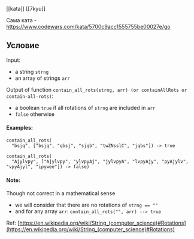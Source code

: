 [[kata]]
[[7kyu]]

Сама ката - https://www.codewars.com/kata/5700c9acc1555755be00027e/go

## Условие
Input:

- a string `strng`
- an array of strings `arr`

Output of function `contain_all_rots(strng, arr) (or containAllRots or contain-all-rots)`:

- a boolean `true` if all rotations of `strng` are included in `arr`
- `false` otherwise

#### Examples:

```
contain_all_rots(
  "bsjq", ["bsjq", "qbsj", "sjqb", "twZNsslC", "jqbs"]) -> true

contain_all_rots(
  "Ajylvpy", ["Ajylvpy", "ylvpyAj", "jylvpyA", "lvpyAjy", "pyAjylv", "vpyAjyl", "ipywee"]) -> false)
```

#### Note:

Though not correct in a mathematical sense

- we will consider that there are no rotations of `strng == ""`
- and for any array `arr`: `contain_all_rots("", arr) --> true`

Ref: [https://en.wikipedia.org/wiki/String_(computer_science)#Rotations](https://en.wikipedia.org/wiki/String_(computer_science)#Rotations)